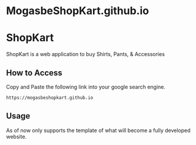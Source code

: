 # MogasbeShopKart.github.io

# ShopKart

ShopKart is a web application to buy Shirts, Pants, & Accessories

## How to Access

Copy and Paste the following link into your google search engine. 


```bash
https://mogasbeshopkart.github.io

```

## Usage

As of now only supports the template of what will become a fully developed website. 



